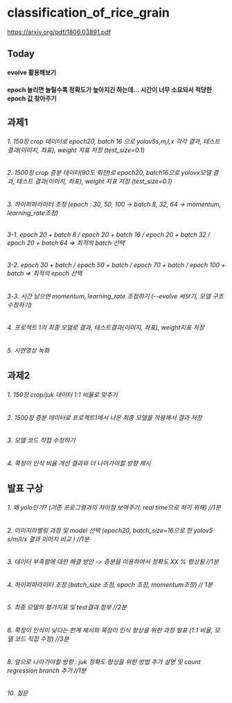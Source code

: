 # classification_of_rice_grain

https://arxiv.org/pdf/1806.03891.pdf

## Today
#### evolve 활용해보기
#### epoch 늘리면 늘릴수록 정확도가 높아지긴 하는데... 시간이 너무 소요되서 적당한 epoch 값 찾아주기

## 과제1
###### 1. 150장 crop 데이터로 epoch20, batch 16 으로 yolov5s,m,l,x 각각 결과, 테스트 결과(이미지, 좌표), weight 지표 저장 (test_size=0.1)
###### 2. 1500장 crop 증분 데이터(90도 회전)로 epoch20, batch16으로 yolovx모델 결과, 테스트 결과(이미지, 좌표), weight 지표 저장 (test_size=0.1)
###### 3. 하이퍼파라미터 조정 (epoch : 30, 50, 100 -> batch 8, 32, 64 -> momentum, learning_rate조정)
###### 3-1. epoch 20 + batch 8 / epoch 20 + batch 16 / epoch 20 + batch 32 / epoch 20 + batch 64 => 최적의 batch 선택
###### 3-2. epoch 30 + batch / epoch 50 + batch / epoch 70 + batch / epoch 100 + batch => 최적의 epoch 선택
###### 3-3. 시간 남으면 momentum, learning_rate 조정하기 (--evolve 써보기, 모델 구조 수정하기)

###### 4. 프로젝트 1의 최종 모델로 결과, 테스트결과(이미지, 좌표), weight지표 저장
###### 5. 시연영상 녹화

## 과제2
###### 1. 150장 crop/juk 데이터 1:1 비율로 맞추기
###### 2. 1500장 증분 데이터로 프로젝트1에서 나온 최종 모델을 적용해서 결과 저장
###### 3. 모델 코드 직접 수정하기 
###### 4. 쭉정이 인식 비율 개선 결과와 더 나아가야할 방향 제시

## 발표 구상
###### 1. 왜 yolo인가? (기존 프로그램과의 차이점 보여주기: real time으로 하기 위해) //1분
###### 2. 이미지라벨링 과정 및 model 선택 (epoch20, batch_size=16으로 한 yolov5 s/m/l/x 결과 이미지 비교 ) //1분
###### 3. 데이터 부족함에 대한 해결 방안 -> 증분을 이용하여서 정확도 XX % 향상됨 //1분
###### 4. 하이퍼파라미터 조정 (batch_size 조정, epoch 조정, momentum조정) // 1분
###### 5. 최종 모델의 평가지표 및 test결과 첨부 //2분
###### 6. 쭉정이 인식이 낮다는 한계 제시와 쭉정이 인식 향상을 위한 과정 발표 (1:1 비율, 모델 코드 직접 수정) //3분
###### 8. 앞으로 나아가야할 방향 : juk 정확도 향상을 위한 방법 추가 설명 및 count regression branch 추가 //1분
###### 10. 질문


